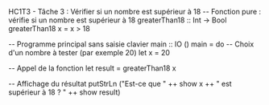 HC1T3 - Tâche 3 : Vérifier si un nombre est supérieur à 18
-- Fonction pure : vérifie si un nombre est supérieur à 18
greaterThan18 :: Int -> Bool
greaterThan18 x = x > 18

-- Programme principal sans saisie clavier
main :: IO ()
main = do
  -- Choix d'un nombre à tester (par exemple 20)
  let x = 20

  -- Appel de la fonction
  let result = greaterThan18 x

  -- Affichage du résultat
  putStrLn ("Est-ce que " ++ show x ++ " est supérieur à 18 ? " ++ show result)
